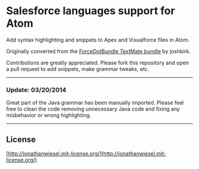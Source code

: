 # Salesforce languages support for Atom

Add syntax highlighting and snippets to Apex and Visualforce files in Atom.

Originally converted from the [ForceDotBundle TextMate bundle](https://github.com/joshbirk/ForceDotBundle) by joshbirk.

Contributions are greatly appreciated. Please fork this repository and open a pull request to add snippets, make grammar tweaks, etc.

***

### Update: 03/20/2014
Great part of the Java grammar has been manually imported. Please feel free to clean the code removing unnecessary
Java code and fixing any misbehavior or wrong highlighting.

***

## License 

[http://jonathanwiesel.mit-license.org/](http://jonathanwiesel.mit-license.org/)

